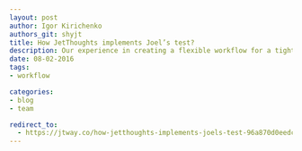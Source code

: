 ```yaml
---
layout: post
author: Igor Kirichenko
authors_git: shyjt
title: How JetThoughts implements Joel’s test?
description: Our experience in creating a flexible workflow for a tight deadline.
date: 08-02-2016
tags:
- workflow

categories:
- blog
- team

redirect_to:
  - https://jtway.co/how-jetthoughts-implements-joels-test-96a870d0eedc
---
```

